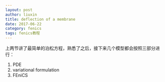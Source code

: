 ```yaml
---
layout: post
author: liuxin
title: deflection of a membrane
date: 2017-06-22
category: fenics
tags: fenics教程
---
```

 上两节讲了最简单的泊松方程，熟悉了之后，接下来几个模型都会按照三部分进行：
1. PDE 
2. variational formulation
3. FEniCS 




